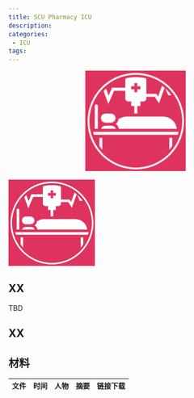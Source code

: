 ```yaml
---
title: SCU Pharmacy ICU
description: 
categories:
 - ICU
tags:
---
```


<div align=center>
<img width=200 src="https://github.com/scupharmacyicu/scupharmacyicu.github.io/blob/master/images/icu.PNG" />
</div>

![](https://github.com/scupharmacyicu/scupharmacyicu.github.io/blob/master/images/icu.PNG)


## XX

TBD

## XX



## 材料

|文件|时间|人物|摘要|链接下载
|:-:|:-:|:-:|-|:-:|

